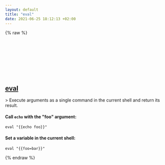 ```yaml
---
layout: default
title: "eval"
date: 2021-06-25 18:12:13 +02:00
---
```

{% raw %}
<h2 id="eval">
  <a href="/en/osx/eval.html">eval</a> <a href="#eval"><svg class="icon">
    <use href="/assets/images/unicode_sprite.svg#link" />
  </svg></a>
</h2>
> Execute arguments as a single command in the current shell and return its result.

#### Call `echo` with the "foo" argument:
```shell
eval "{{echo foo}}"
```
#### Set a variable in the current shell:
```shell
eval "{{foo=bar}}"
```
{% endraw %}